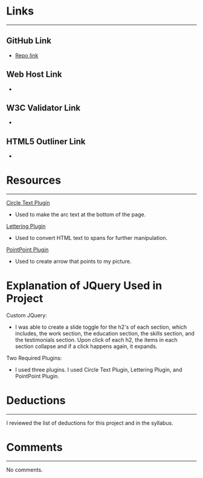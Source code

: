 # Links
___

## GitHub Link

* [Repo link](https://github.com/lorruche/project_resume_gibbons_lori)

## Web Host Link

*
## W3C Validator Link

*

## HTML5 Outliner Link

*


# Resources
___
[Circle Text Plugin](http://circletype.labwire.ca/)

* Used to make the arc text at the bottom of the page.

[Lettering Plugin](https://github.com/davatron5000/Lettering.js)

* Used to convert HTML text to spans for further manipulation.

[PointPoint Plugin](https://tutorialzine.com/2011/09/jquery-pointpoint-plugin)

* Used to create arrow that points to my picture.

# Explanation of JQuery Used in Project
Custom JQuery:

* I was able to create a slide toggle for the h2's of each section, which includes, the
work section, the education section, the skills section, and the testimonials
section.  Upon click of each h2, the items in each section collapse and if a
click happens again, it expands.

Two Required Plugins:

* I used three plugins.  I used Circle Text Plugin, Lettering Plugin, and PointPoint Plugin.

# Deductions
___
I reviewed the list of deductions for this project and in the syllabus.

# Comments
___
No comments.
